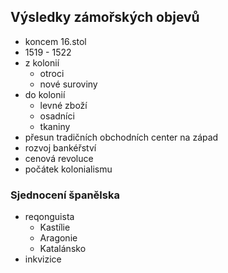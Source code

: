 ## Výsledky zámořských objevů
- koncem 16.stol
- 1519 - 1522
- z kolonií
  - otroci
  - nové suroviny
- do kolonií
  - levné zboží
  - osadníci
  - tkaniny
- přesun tradičních obchodních center na západ
- rozvoj bankéřství
- cenová revoluce
- počátek kolonialismu
### Sjednocení španělska
- reqonguista
  - Kastílie
  - Aragonie
  - Katalánsko
- inkvizice
